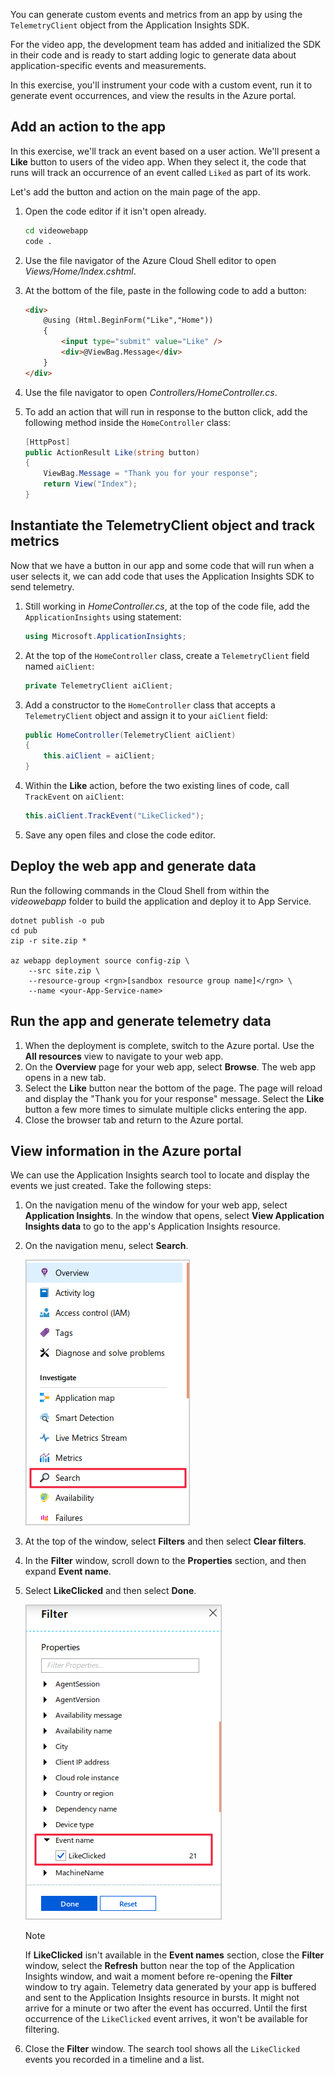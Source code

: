 You can generate custom events and metrics from an app by using the `TelemetryClient` object from the Application Insights SDK.

For the video app, the development team has added and initialized the SDK in their code and is ready to start adding logic to generate data about application-specific events and measurements.

In this exercise, you'll instrument your code with a custom event, run it to generate event occurrences, and view the results in the Azure portal.

## Add an action to the app

In this exercise, we'll track an event based on a user action. We'll present a **Like** button to users of the video app. When they select it, the code that runs will track an occurrence of an event called `Liked` as part of its work.

Let's add the button and action on the main page of the app.

1. Open the code editor if it isn't open already.
   ```bash
   cd videowebapp
   code .
   ```
1. Use the file navigator of the Azure Cloud Shell editor to open  *Views/Home/Index.cshtml*.
1. At the bottom of the file, paste in the following code to add a button:

   ```html
   <div>
       @using (Html.BeginForm("Like","Home"))
       {
           <input type="submit" value="Like" />
           <div>@ViewBag.Message</div>
       }  
   </div>
   ```

1. Use the file navigator to open *Controllers/HomeController.cs*.
1. To add an action that will run in response to the button click, add the following method inside the `HomeController` class:

   ```csharp
   [HttpPost]
   public ActionResult Like(string button)
   {
       ViewBag.Message = "Thank you for your response";
       return View("Index");
   }
   ```

## Instantiate the TelemetryClient object and track metrics

Now that we have a button in our app and some code that will run when a user selects it, we can add code that uses the Application Insights SDK to send telemetry.

1. Still working in *HomeController.cs*, at the top of the code file, add the `ApplicationInsights` using statement:

   ```csharp
   using Microsoft.ApplicationInsights;
   ```

1. At the top of the `HomeController` class, create a `TelemetryClient` field named `aiClient`:

   ```csharp
   private TelemetryClient aiClient;
   ```

1. Add a constructor to the `HomeController` class that accepts a `TelemetryClient` object and assign it to your `aiClient` field:

   ```csharp
   public HomeController(TelemetryClient aiClient)
   {
       this.aiClient = aiClient;
   }
   ```

1. Within the **Like** action, before the two existing lines of code, call `TrackEvent` on `aiClient`:

   ```csharp
   this.aiClient.TrackEvent("LikeClicked");
   ```

1. Save any open files and close the code editor.

## Deploy the web app and generate data

Run the following commands in the Cloud Shell from within the *videowebapp* folder to build the application and deploy it to App Service.

   ```azurecli
   dotnet publish -o pub
   cd pub
   zip -r site.zip *

   az webapp deployment source config-zip \
       --src site.zip \
       --resource-group <rgn>[sandbox resource group name]</rgn> \
       --name <your-App-Service-name>
   ```

## Run the app and generate telemetry data

1. When the deployment is complete, switch to the Azure portal. Use the **All resources** view to navigate to your web app.
1. On the **Overview** page for your web app, select **Browse**. The web app opens in a new tab.
1. Select the **Like** button near the bottom of the page. The page will reload and display the "Thank you for your response" message. Select the **Like** button a few more times to simulate multiple clicks entering the app.
1. Close the browser tab and return to the Azure portal.

## View information in the Azure portal

We can use the Application Insights search tool to locate and display the events we just created. Take the following steps:

1. On the navigation menu of the window for your web app, select **Application Insights**. In the window that opens, select **View Application Insights data** to go to the app's Application Insights resource.
1. On the navigation menu, select **Search**.

    ![Access the search tool in Application Insights](../media/5-access-search-in-app-insights.png)

1. At the top of the window, select **Filters** and then select **Clear filters**.
1. In the **Filter** window, scroll down to the **Properties** section, and then expand **Event name**.
1. Select **LikeClicked** and then select **Done**.

    ![Searching for LikeClicked events](../media/5-search-for-likeclicked-event.png)

    > [!NOTE]
    > If **LikeClicked** isn't available in the **Event names** section, close the **Filter** window, select the **Refresh** button near the top of the Application Insights window, and wait a moment before re-opening the **Filter** window to try again. Telemetry data generated by your app is buffered and sent to the Application Insights resource in bursts. It might not arrive for a minute or two after the event has occurred. Until the first occurrence of the `LikeClicked` event arrives, it won't be available for filtering.

1. Close the **Filter** window. The search tool shows all the `LikeClicked` events you recorded in a timeline and a list.
